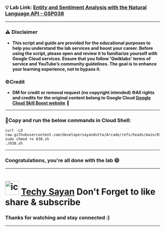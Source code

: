 
### 💡 Lab Link: [Entity and Sentiment Analysis with the Natural Language API - GSP038](https://www.cloudskillsboost.google/focuses/1843?parent=catalog)

---

### ⚠️ Disclaimer
- **This script and guide are provided for  the educational purposes to help you understand the lab services and boost your career. Before using the script, please open and review it to familiarize yourself with Google Cloud services. Ensure that you follow 'Qwiklabs' terms of service and YouTube’s community guidelines. The goal is to enhance your learning experience, not to bypass it.**

### ©Credit
- **DM for credit or removal request (no copyright intended) ©All rights and credits for the original content belong to Google Cloud [Google Cloud Skill Boost website](https://www.cloudskillsboost.google/)** 🙏

---

### 🚨Copy and run the below commands in Cloud Shell:

```
curl -LO raw.githubusercontent.com/developersayandutta/Arcade/refs/heads/main/038/038.sh
sudo chmod +x 038.sh
./038.sh
```

---

### Congratulations, you're all done with the lab 😄
---

# <img src="https://github.com/user-attachments/assets/6ee41001-c795-467c-8d96-06b56c246b9c" alt="icon" width="45" height="45"> [Techy Sayan](https://www.youtube.com/@techysayan_iitpatna) Don't Forget to like share & subscribe

### Thanks for watching and stay connected :)
---
